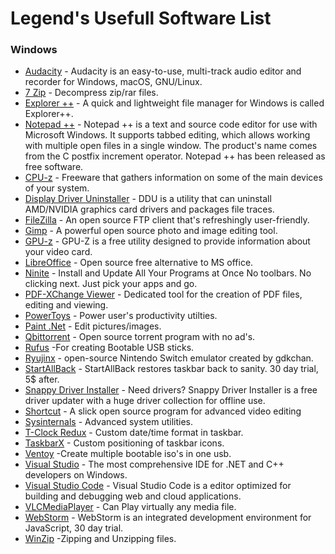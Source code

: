 # Legend's Usefull Software List

  ### Windows  
  *  [Audacity](https://www.audacityteam.org/) - Audacity is an easy-to-use, multi-track audio editor and recorder for Windows, macOS, GNU/Linux.  
  *  [7 Zip](http://www.7-zip.org/) - Decompress zip/rar files.
  *  [Explorer ++](https://explorerplusplus.com/) - A quick and lightweight file manager for Windows is called Explorer++.
  *  [Notepad ++](https://notepad-plus-plus.org/) - Notepad ++ is a text and source code editor for use with Microsoft Windows. It supports tabbed editing, which allows working with multiple open files in a single window. The product's name comes from the C postfix increment operator. Notepad ++ has been released as free software.
  *  [CPU-z](https://www.cpuid.com/softwares/cpu-z.html) - Freeware that gathers information on some of the main devices of your system.
  *  [Display Driver Uninstaller](https://www.guru3d.com/files-details/display-driver-uninstaller-download.html) - DDU is a utility that can uninstall AMD/NVIDIA graphics card drivers and packages file traces.  
  *  [FileZilla](https://filezilla-project.org/) - An open source FTP client that's refreshingly user-friendly.
  *  [Gimp](https://www.gimp.org/) - A powerful open source photo and image editing tool.
  *  [GPU-z](https://www.techpowerup.com/gpuz/) - GPU-Z is a free utility designed to provide information about your video card.
  *  [LibreOffice](https://www.libreoffice.org/) - Open source free alternative to MS office.
  *  [Ninite](https://ninite.com/) - Install and Update All Your Programs at Once No toolbars. No clicking next. Just pick your apps and go.   
  *  [PDF-XChange Viewer](http://www.tracker-software.com) - Dedicated tool for the creation of PDF files, editing and viewing.
  *  [PowerToys](https://docs.microsoft.com/en-us/windows/powertoys/) - Power user's productivity utilties.
  *  [Paint .Net](http://www.getpaint.net/) - Edit pictures/images.  
  *  [Qbittorrent](https://www.qbittorrent.org/) - Open source torrent program with no ad's.
  *  [Rufus](https://rufus.ie/en/)       -For creating Bootable USB sticks.  
  *  [Ryujinx](https://github.com/Ryujinx/Ryujinx) - open-source Nintendo Switch emulator created by gdkchan.  
  *  [StartAllBack](https://www.startallback.com/) - StartAllBack restores taskbar back to sanity. 30 day trial, 5$ after.
  *  [Snappy Driver Installer](https://sdi-tool.org/) - Need drivers? Snappy Driver Installer is a free driver updater with a huge driver collection for offline use.  
  *  [Shortcut](https://shotcut.org/) - A slick open source program for advanced video editing
  *  [Sysinternals](https://docs.microsoft.com/en-us/sysinternals/) - Advanced system utilities.
  *  [T-Clock Redux](https://github.com/White-Tiger/T-Clock) - Custom date/time format in taskbar.
  *  [TaskbarX](https://github.com/ChrisAnd1998/TaskbarX) - Custom positioning of taskbar icons.
  *  [Ventoy](https://www.ventoy.net/en/index.html) -Create multiple bootable iso's in one usb.
  *  [Visual Studio](https://visualstudio.microsoft.com/) - The most comprehensive IDE for .NET and C++ developers on Windows.
  *  [Visual Studio Code](https://code.visualstudio.com/) - Visual Studio Code is a editor optimized for building and debugging web and cloud applications.
  *  [VLCMediaPlayer](https://www.videolan.org/vlc/) - Can Play virtually any media file.
  *  [WebStorm](https://www.jetbrains.com/webstorm/) - WebStorm is an integrated development environment for JavaScript, 30 day trial.
  *  [WinZip](https://www.winzip.com/)   -Zipping and Unzipping files.  
